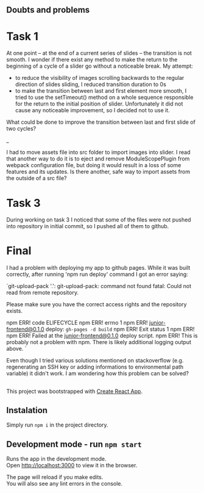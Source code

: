 
## Doubts and problems 

# Task 1
At one point – at the end of a current series of slides – the transition is not smooth. I wonder if there exist any method to make the return to the beginning of a cycle of a slider go without a noticeable break. 
My attempt: 
 - to reduce the visibility of images scrolling backwards to the regular direction of slides sliding, I reduced transition duration to 0s
 - to make the transition between last and first element more smooth, I tried to use the setTimeout() method on a whole sequence responsible for the return to the initial position of slider. Unfortunately it did not cause any noticeable improvement, so I decided not to use it. 

What could be done to improve the transition between last and first slide of two cycles? 

_ 

I had to move assets file into src folder to import images into slider. I read that another way to do it is to eject and remove ModuleScopePlugin from webpack configuration file, but doing it would result in a loss of some features and its updates. Is there another, safe way to import assets from the outside of a src file?

# Task 3
During working on task 3 I noticed that some of the files were not pushed into repository in initial commit, so I pushed all of them to github.

# Final

I had a problem with deploying my app to github pages. While it was built correctly, after running 'npm run deploy' command I got an error saying:

`git-upload-pack '.': git-upload-pack: command not found
fatal: Could not read from remote repository.

Please make sure you have the correct access rights
and the repository exists.

npm ERR! code ELIFECYCLE
npm ERR! errno 1
npm ERR! junior-frontend@0.1.0 deploy: `gh-pages -d build`
npm ERR! Exit status 1
npm ERR!
npm ERR! Failed at the junior-frontend@0.1.0 deploy script.
npm ERR! This is probably not a problem with npm. There is likely additional logging output above.
`

Even though I tried various solutions mentioned on stackoverflow (e.g. regenerating an SSH key or adding informations to environmental path variable) it didn't work. I am wondering how this problem can be solved?

## 

This project was bootstrapped with [Create React App](https://github.com/facebook/create-react-app).

## Instalation

Simply run `npm i` in the project directory.

## Development mode - run `npm start`

Runs the app in the development mode.<br />
Open [http://localhost:3000](http://localhost:3000) to view it in the browser.

The page will reload if you make edits.<br />
You will also see any lint errors in the console.
